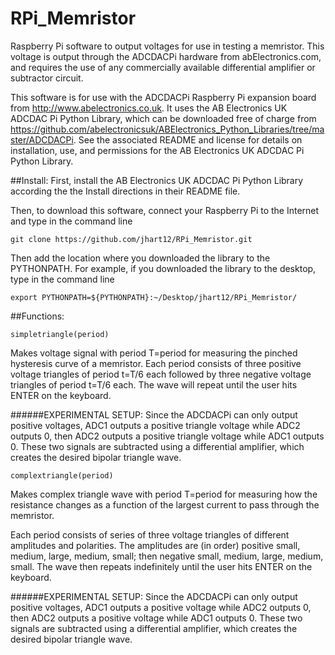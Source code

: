 # RPi_Memristor
Raspberry Pi software to output voltages for use in testing a memristor. This voltage is output through the ADCDACPi hardware from abElectronics.com, and requires the use of any commercially available differential amplifier or subtractor circuit.

This software is for use with the ADCDACPi Raspberry Pi expansion board from http://www.abelectronics.co.uk. It uses the AB Electronics UK ADCDAC Pi Python Library, which can be downloaded free of charge from https://github.com/abelectronicsuk/ABElectronics_Python_Libraries/tree/master/ADCDACPi. See the associated README and license for details on installation, use, and permissions for the AB Electronics UK ADCDAC Pi Python Library.

##Install:
First, install the AB Electronics UK ADCDAC Pi Python Library according the the Install directions in their README file. 

Then, to download this software, connect your Raspberry Pi to the Internet and type in the command line
```
git clone https://github.com/jhart12/RPi_Memristor.git
```

Then add the location where you downloaded the library to the PYTHONPATH. For example, if you downloaded the library to the desktop, type in the command line
```
export PYTHONPATH=${PYTHONPATH}:~/Desktop/jhart12/RPi_Memristor/
```

##Functions:
```
simpletriangle(period)
```
Makes voltage signal with period T=period for measuring 
the pinched hysteresis curve of a memristor.
Each period consists of three positive voltage triangles of 
period t=T/6 each followed by three negative voltage triangles of
period t=T/6 each.
The wave will repeat until the user hits ENTER on the keyboard.

######EXPERIMENTAL SETUP:
Since the ADCDACPi can only output positive voltages, ADC1 outputs
a positive triangle voltage while ADC2 outputs 0, then ADC2 outputs a 
positive triangle voltage while ADC1 outputs 0. These two signals are
subtracted using a differential amplifier, which creates the desired
bipolar triangle wave. 

```
complextriangle(period)
```
Makes complex triangle wave with period T=period
for measuring how the resistance changes as a function
of the largest current to pass through the memristor.
 
Each period consists of series of three voltage triangles
of different amplitudes and polarities. The amplitudes are
(in order) positive small, medium, large, medium, small;
then negative small, medium, large, medium, small. The wave
then repeats indefinitely until the user hits ENTER on the keyboard.

######EXPERIMENTAL SETUP:
Since the ADCDACPi can only output positive voltages, ADC1 outputs
a positive voltage while ADC2 outputs 0, then ADC2 outputs a 
positive voltage while ADC1 outputs 0. These two signals are
subtracted using a differential amplifier, which creates the desired
bipolar triangle wave. 

